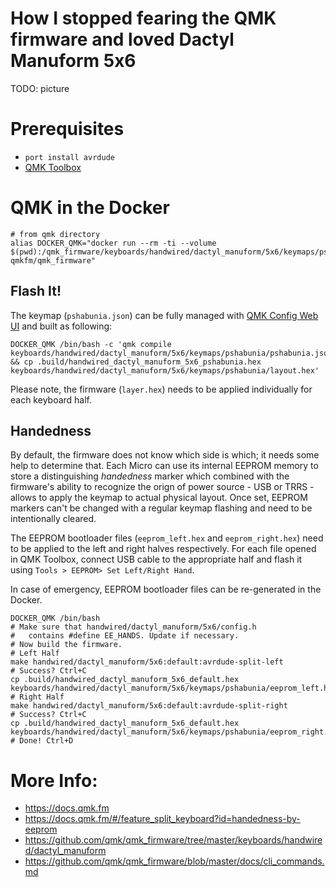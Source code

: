 # How I stopped fearing the QMK firmware and loved Dactyl Manuform 5x6

TODO: picture 

# Prerequisites
* `port install avrdude`
* [QMK Toolbox](https://github.com/qmk/qmk_toolbox/releases)

# QMK in the Docker

```shell  
# from qmk directory
alias DOCKER_QMK="docker run --rm -ti --volume $(pwd):/qmk_firmware/keyboards/handwired/dactyl_manuform/5x6/keymaps/pshabunia qmkfm/qmk_firmware"
```

## Flash It!

The keymap (`pshabunia.json`) can be fully managed with [QMK Config Web UI](https://config.qmk.fm) and built as following: 

```shell
DOCKER_QMK /bin/bash -c 'qmk compile keyboards/handwired/dactyl_manuform/5x6/keymaps/pshabunia/pshabunia.json && cp .build/handwired_dactyl_manuform_5x6_pshabunia.hex keyboards/handwired/dactyl_manuform/5x6/keymaps/pshabunia/layout.hex'
```

Please note, the firmware (`layer.hex`) needs to be applied individually for each keyboard half. 

## Handedness

By default, the firmware does not know which side is which; it needs some help to determine that.
Each Micro can use its internal EEPROM memory to store a distinguishing *handedness* marker which combined with the firmware's ability to recognize the orign of power source - USB or TRRS - allows to apply the keymap to actual physical layout.
Once set, EEPROM markers can't be changed with a regular keymap flashing and need to be intentionally cleared.

 The EEPROM bootloader files (`eeprom_left.hex` and `eeprom_right.hex`) need to be applied to the left and right halves respectively. For each file opened in QMK Toolbox, connect USB cable to the appropriate half and flash it using `Tools > EEPROM> Set Left/Right Hand`.

In case of emergency, EEPROM bootloader files can be re-generated in the Docker.

```shell
DOCKER_QMK /bin/bash
# Make sure that handwired/dactyl_manuform/5x6/config.h
#   contains #define EE_HANDS. Update if necessary.
# Now build the firmware.
# Left Half
make handwired/dactyl_manuform/5x6:default:avrdude-split-left 
# Success? Ctrl+C
cp .build/handwired_dactyl_manuform_5x6_default.hex keyboards/handwired/dactyl_manuform/5x6/keymaps/pshabunia/eeprom_left.hex
# Right Half
make handwired/dactyl_manuform/5x6:default:avrdude-split-right
# Success? Ctrl+C
cp .build/handwired_dactyl_manuform_5x6_default.hex keyboards/handwired/dactyl_manuform/5x6/keymaps/pshabunia/eeprom_right.hex
# Done! Ctrl+D
```

# More Info:
* https://docs.qmk.fm
* https://docs.qmk.fm/#/feature_split_keyboard?id=handedness-by-eeprom
* https://github.com/qmk/qmk_firmware/tree/master/keyboards/handwired/dactyl_manuform
* https://github.com/qmk/qmk_firmware/blob/master/docs/cli_commands.md 
